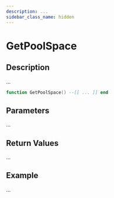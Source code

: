 ```yaml
---
description: ...
sidebar_class_name: hidden
---
```


# GetPoolSpace

## Description

...

```lua
function GetPoolSpace() --[[ ... ]] end
```

## Parameters

...

## Return Values

...

## Example

...

